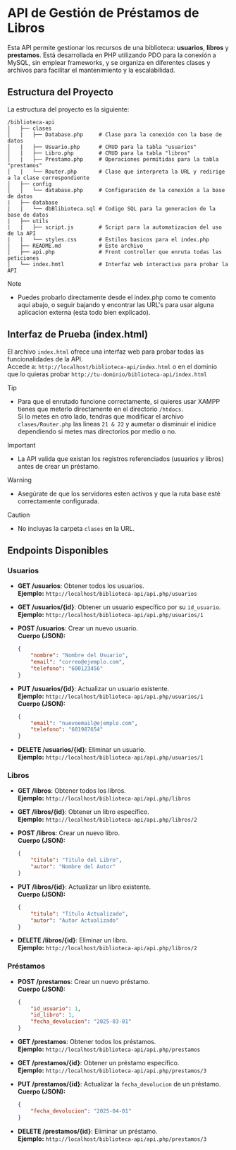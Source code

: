 # API de Gestión de Préstamos de Libros

Esta API permite gestionar los recursos de una biblioteca: **usuarios**, **libros** y **prestamos**. Está desarrollada en PHP utilizando PDO para la conexión a MySQL, sin emplear frameworks, y se organiza en diferentes clases y archivos para facilitar el mantenimiento y la escalabilidad.

## Estructura del Proyecto

La estructura del proyecto es la siguiente:
```
/biblioteca-api
│   ├── clases
│   |   ├── Database.php     # Clase para la conexión con la base de datos
│   |   ├── Usuario.php      # CRUD para la tabla "usuarios"
│   |   ├── Libro.php        # CRUD para la tabla "libros"
│   |   ├── Prestamo.php     # Operaciones permitidas para la tabla "prestamos"
│   |   └── Router.php       # Clase que interpreta la URL y redirige a la clase correspondiente
│   ├── config
│   │   └── database.php     # Configuración de la conexión a la base de datos
|   ├── database
|   |   └── dbBlibioteca.sql # Codigo SQL para la generacion de la base de datos
|   ├── utils
|   |   ├── script.js        # Script para la automatizacion del uso de la API
|   |   └── styles.css       # Estilos basicos para el index.php
│   ├── README.md            # Este archivo
│   ├── api.php              # Front controller que enruta todas las peticiones
│   └── index.hmtl           # Interfaz web interactiva para probar la API
```
> [!NOTE]
>- Puedes probarlo directamente desde el index.php como te comento aqui abajo, o seguir bajando y encontrar las URL's para usar alguna aplicacion externa (esta todo bien explicado).

## Interfaz de Prueba (index.html)

El archivo `index.html` ofrece una interfaz web para probar todas las funcionalidades de la API.  
Accede a: `http://localhost/biblioteca-api/index.html` o en el dominio que lo quieras probar `http://tu-dominio/biblioteca-api/index.html`

> [!TIP]
>- Para que el enrutado funcione correctamente, si quieres usar XAMPP tienes que meterlo directamente en el directorio `/htdocs`.  
Si lo metes en otro lado, tendras que modificar el archivo `clases/Router.php` las lineas `21 & 22` y aumetar o disminuir el inidice dependiendo si metes mas directorios por medio o no. 

> [!IMPORTANT]
>- La API valida que existan los registros referenciados (usuarios y libros) antes de crear un préstamo.

> [!WARNING]
>- Asegúrate de que los servidores esten activos y que la ruta base esté correctamente configurada.

> [!CAUTION]
>- No incluyas la carpeta `clases` en la URL.

## Endpoints Disponibles

### Usuarios

- **GET /usuarios**: Obtener todos los usuarios.  
  **Ejemplo:** `http://localhost/biblioteca-api/api.php/usuarios`

- **GET /usuarios/{id}**: Obtener un usuario específico por su `id_usuario`.  
  **Ejemplo:** `http://localhost/biblioteca-api/api.php/usuarios/1`

- **POST /usuarios**: Crear un nuevo usuario.  
  **Cuerpo (JSON):**
  ```json
  {
      "nombre": "Nombre del Usuario",
      "email": "correo@ejemplo.com",
      "telefono": "600123456"
  }
  ```

- **PUT /usuarios/{id}**: Actualizar un usuario existente.  
  **Ejemplo:** `http://localhost/biblioteca-api/api.php/usuarios/1`  
  **Cuerpo (JSON):**
  ```json
  {
      "email": "nuevoemail@ejemplo.com",
      "telefono": "601987654"
  }
  ```

- **DELETE /usuarios/{id}**: Eliminar un usuario.  
  **Ejemplo:** `http://localhost/biblioteca-api/api.php/usuarios/1`

### Libros

- **GET /libros**: Obtener todos los libros.  
  **Ejemplo:** `http://localhost/biblioteca-api/api.php/libros`

- **GET /libros/{id}**: Obtener un libro específico.  
  **Ejemplo:** `http://localhost/biblioteca-api/api.php/libros/2`

- **POST /libros**: Crear un nuevo libro.  
  **Cuerpo (JSON):**
  ```json
  {
      "titulo": "Título del Libro",
      "autor": "Nombre del Autor"
  }
  ```

- **PUT /libros/{id}**: Actualizar un libro existente.  
  **Cuerpo (JSON):**
  ```json
  {
      "titulo": "Título Actualizado",
      "autor": "Autor Actualizado"
  }
  ```

- **DELETE /libros/{id}**: Eliminar un libro.  
  **Ejemplo:** `http://localhost/biblioteca-api/api.php/libros/2`

### Préstamos

- **POST /prestamos**: Crear un nuevo préstamo.  
  **Cuerpo (JSON):**
  ```json
  {
      "id_usuario": 1,
      "id_libro": 1,
      "fecha_devolucion": "2025-03-01"
  }
  ```

- **GET /prestamos**: Obtener todos los préstamos.  
  **Ejemplo:** `http://localhost/biblioteca-api/api.php/prestamos`

- **GET /prestamos/{id}**: Obtener un préstamo específico.  
  **Ejemplo:** `http://localhost/biblioteca-api/api.php/prestamos/3`

- **PUT /prestamos/{id}**: Actualizar la `fecha_devolucion` de un préstamo.  
  **Cuerpo (JSON):**
  ```json
  {
      "fecha_devolucion": "2025-04-01"
  }
  ```

- **DELETE /prestamos/{id}**: Eliminar un préstamo.  
  **Ejemplo:** `http://localhost/biblioteca-api/api.php/prestamos/3`

